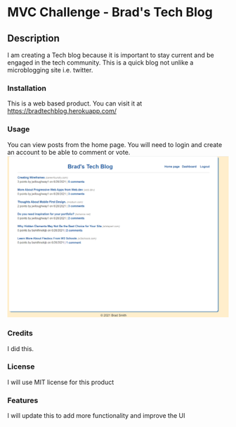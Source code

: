 # MVC Challenge - Brad's Tech Blog

## Description
I am creating a Tech blog because it is important to stay current and be engaged in the tech community.
This is a quick blog not unlike a microblogging site i.e. twitter.

### Installation
This is a web based product. You can visit it at https://bradtechblog.herokuapp.com/

### Usage
You can view posts from the home page. You will need to login and create an account to be able to comment or vote.
![screenshot](public/assets/screenshot.png)

### Credits
I did this.

### License
I will use MIT license for this product

### Features
I will update this to add more functionality and improve the UI
